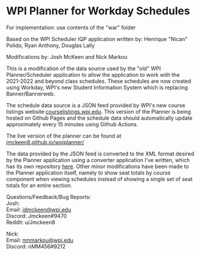 # WPI Planner for Workday Schedules

For implementation: use contents of the "war" folder

Based on the WPI Scheduler IQP application written by: Henrique "Nican" Polido, Ryan Anthony, Douglas Lally

Modifications by: Josh McKeen and Nick Markou

This is a modification of the data source used by the "old" WPI Planner/Scheduler application to allow the application to work with the 2021-2022 and beyond class schedules. These schedules are now created using Workday, WPI's new Student Information System which is replacing Banner/Bannerweb. 

The schedule data source is a JSON feed provided by WPI's new course listings website [courselistings.wpi.edu](https://courselistings.wpi.edu/). This version of the Planner is being hosted on Github Pages and the schedule data should automatically update approximately every 15 minutes using Github Actions. 

The live version of the planner can be found at [jmckeen8.github.io/wpiplanner/](https://jmckeen8.github.io/wpiplanner/)

The data provided by the JSON feed is converted to the XML format desired by the Planner application using a converter application I've written, which has its own repository [here](https://github.com/Jmckeen8/WorkdayToPlannerConverter). Other minor modifications have been made to the Planner application itself, namely to show seat totals by course component when viewing schedules instead of showing a single set of seat totals for an entire section.

Questions/Feedback/Bug Reports:  
Josh:  
Email: jdmckeen@wpi.edu  
Discord: Jmckeen#9470  
Reddit: u/Jmckeen8  
  
Nick:  
Email: nmmarkou@wpi.edu  
Discord: nMM456#9212  
